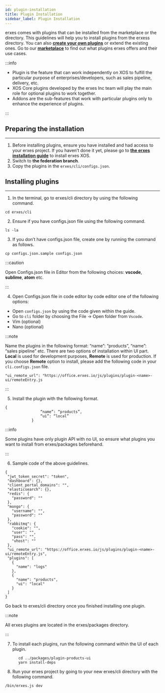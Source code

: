```yaml
---
id: plugin-installation
title: Plugin Installation
sidebar_label: Plugin Installation
---
```


erxes comes with plugins that can be installed from the marketplace or the directory. This guidelines will help you to install plugins from the erxess directory. You can also **<a href="http://docs.erxes.io/docs/developer/developing-plugins" target="_blank">create your own plugins</a>** or extend the existing ones. Go to our **<a href="https://erxes.io/marketplace" target="_blank">marketplace</a>** to find out what plugins erxes offers and their use cases.

:::info

- Plugin is the feature that can work independently on XOS to fulfill the particular purpose of enterprises/developers, such as sales pipeline, delivery, etc.
- XOS Core plugins developed by the erxes Inc team will play the main role for optional plugins to work together.
- Addons are the sub-features that work with particular plugins only to enhance the experience of plugins.

:::

## Preparing the installation

---

1. Before installing plugins, ensure you have installed and had access to your erxes project. If you haven’t done it yet, please go to **<a href="https://docs.erxes.io/docs/developer/ubuntu" target="_blank"> the erxes installation guide</a>** to install erxes XOS.
2. Switch to **the federation branch**.
3. Copy the plugins in the `erxes/cli/configs.json`.

## Installing plugins

---

1. In the terminal, go to erxes/cli directory by using the following command.

```
cd erxes/cli
```

2. Ensure if you have configs.json file using the following command.

```
ls -la
```

3. If you don’t have configs.json file, create one by running the command as follows.

```
cp configs.json.sample configs.json
```

:::caution

Open Configs.json file in Editor from the following choices: **vscode**, **sublime**, **atom** etc.

:::

4. Open Configs.json file in code editor by code editor one of the following options:

- Open `configs.json` by using the code given within the guide.
- Go to `cli` folder by choosing the File -> Open folder from `Vscode`.
- Vim (optional)
- Nano (optional)

:::note

Name the plugins in the following format: “name”: “products”, “name”: “sales pipeline” etc.
There are two options of installation within UI part. **Local** is used for development purposes, **Remote** is used for production.
If you choose **Remote** option to install, please add the following code in your `cli.configs.json` file.

```
"ui_remote_url": "https://office.erxes.io/js/plugins/plugin-<name>-ui/remoteEntry.js
```

:::

5. Install the plugin with the following format.

```
{
                “name”: “products”,
                “ui”: “local”
            }
```

:::info

Some plugins have only plugin API with no UI, so ensure what plugins you want to install from erxes/packages beforehand.

:::

6. Sample code of the above guidelines.

```
{
 "jwt_token_secret": "token",
 "dashboard": {},
 "client_portal_domains": "",
 "elasticsearch": {},
 "redis": {
   "password": ""
 },
 "mongo": {
   "username": "",
   "password": ""
 },
 "rabbitmq": {
   "cookie": "",
   "user": "",
   "pass": "",
   "vhost": ""
 },
 "ui_remote_url": "https://office.erxes.io/js/plugins/plugin-<name>-ui/remoteEntry.js",
 "plugins": [
   {
     "name": "logs"
   },
   {
     "name": "products",
     "ui": "local"
   }
 ]
}
```

Go back to erxes/cli directory once you finished installing one plugin.

:::note

All erxes plugins are located in the erxes/packages directory.

:::

7. To install each plugins, run the following command within the UI of each plugin.

```
      cd ../packages/plugin-products-ui
      yarn install-deps
```

8. Run your erxes project by going to your new erxes/cli directory with the following command.

```
/bin/erxes.js dev

```
